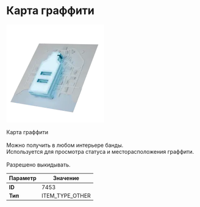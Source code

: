 # Карта граффити

![Item Image](../img/7453.webp?raw=true)

Карта граффити<br><br>Можно получить в любом интерьере банды.<br>Используется для просмотра статуса и месторасположения граффити.<br><br>Разрешено выкидывать.


| Параметр | Значение |
|----------|----------|
| **ID** | 7453 |
| **Тип** | ITEM_TYPE_OTHER |


